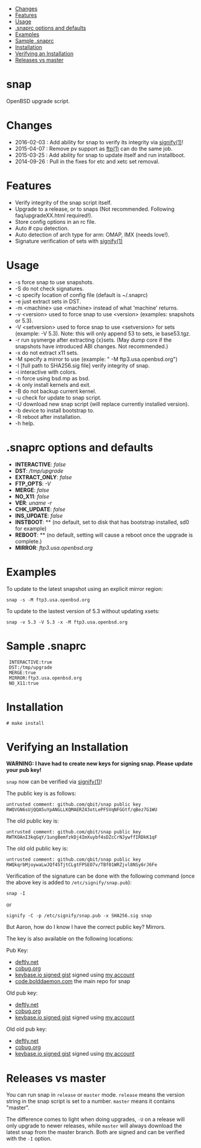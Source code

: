 - [Changes](#changes)
- [Features](#features)
- [Usage](#usage)
- [.snaprc options and defaults](#snaprc-options-and-defaults)
- [Examples](#examples)
- [Sample .snaprc](#sample-snaprc)
- [Installation](#installation)
- [Verifying an Installation](#verifying-an-installation)
- [Releases vs master](#releases-vs-master)

snap
====
OpenBSD upgrade script.

Changes
=======
* 2016-02-03 : Add ability for snap to verify its integrity via [signify(1)](http://www.openbsd.org/cgi-bin/man.cgi?query=signify&apropos=0&sektion=0&manpath=OpenBSD+Current&arch=i386&format=html)!
* 2015-04-07 : Remove pv support as [ftp(1)](http://www.openbsd.org/cgi-bin/man.cgi/OpenBSD-current/man1/ftp.1?query=ftp&arch=i386) can do the same job.
* 2015-03-25 : Add ability for snap to update itself and run installboot.
* 2014-09-26 : Pull in the fixes for etc and xetc set removal.

Features
========
* Verify integrity of the snap script itself.
* Upgrade to a release, or to snaps (Not recommended. Following faq/upgradeXX.html required!).
* Store config options in an rc file.
* Auto # cpu detection.
* Auto detection of arch type for arm: OMAP, IMX (needs love!).
* Signature verification of sets with [signify(1)](http://www.openbsd.org/cgi-bin/man.cgi?query=signify&apropos=0&sektion=0&manpath=OpenBSD+Current&arch=i386&format=html)

Usage
=====
*  -s force snap to use snapshots.
*  -S do not check signatures.
*  -c specify location of config file (default is ~/.snaprc)
*  -e just extract sets in DST.
*  -m \<machine\> use \<machine\> instead of what 'machine' returns.
*  -v \<version\> used to force snap to use \<version\> (examples: snapshots or 5.3).
*  -V \<setversion\> used to force snap to use \<setversion\> for sets (example: -V 5.3). Note: this will only append 53 to sets, ie base53.tgz.
*  -r run sysmerge after extracting {x}sets. (May dump core if the snapshots have introduced ABI changes. Not recommended.)
*  -x do not extract x11 sets.
*  -M specify a mirror to use (example: " -M ftp3.usa.openbsd.org")
*  -I [full path to SHA256.sig file] verify integrity of snap.
*  -i interactive with colors.
*  -n force using bsd.mp as bsd.
*  -k only install kernels and exit.
*  -B do not backup current kernel.
*  -u check for update to snap script.
*  -U download new snap script (will replace currently installed version).
*  -b device to install bootstrap to.
*  -R reboot after installation.
*  -h help.

.snaprc options and defaults
=======
* **INTERACTIVE**: *false*
* **DST**: */tmp/upgrade*
* **EXTRACT_ONLY**: *false*
* **FTP_OPTS**: *-V*
* **MERGE**: *false*
* **NO_X11**: *false*
* **VER**: *uname -r*
* **CHK_UPDATE**: *false*
* **INS_UPDATE**: *false*
* **INSTBOOT**: ** (no default, set to disk that has bootstrap installed, sd0 for example)
* **REBOOT**: ** (no default, setting will cause a reboot once the upgrade is complete.)
* **MIRROR**: *ftp3.usa.openbsd.org*

Examples
========
  To update to the latest snapshot using an explicit mirror
  region:

    snap -s -M ftp3.usa.openbsd.org

  To update to the lastest version of 5.3 without updating xsets:

    snap -v 5.3 -V 5.3 -x -M ftp3.usa.openbsd.org

Sample .snaprc
==============

```
 INTERACTIVE:true
 DST:/tmp/upgrade
 MERGE:true
 MIRROR:ftp3.usa.openbsd.org
 NO_X11:true
```

Installation
============

```
# make install
```

Verifying an Installation
=========================

**WARNING: I have had to create new keys for signing snap. Please update your pub key!**

`snap` now can be verified via [signify(1)](http://www.openbsd.org/cgi-bin/man.cgi?query=signify&apropos=0&sektion=0&manpath=OpenBSD+Current&arch=i386&format=html)!

The public key is as follows:

```
untrusted comment: github.com/qbit/snap public key
RWQVGN6sUjQQA5uYpANGLLKQMAERZ43otLePFSVqNFGGtf/qBez7G1WU
```

The old public key is:
```
untrusted comment: github.com/qbit/snap public key
RWTKOAnI3kqGqY/1ungBemfzkDj4ImXuybf4sDZcCrNJywffIRDkK1qF
```

The old old public key is:

```
untrusted comment: github.com/qbit/snap public key
RWQkqrbMjoywaLwJQf45TjtCLgtFPSEO7v/TBf01WRZjvl8NSy6rJ6Fe
```

Verification of the signature can be done with the following command (once the above key is added to `/etc/signify/snap.pub`):

```
snap -I
```

or

```
signify -C -p /etc/signify/snap.pub -x SHA256.sig snap
```

But Aaron, how do I know I have the correct public key? Mirrors.

The key is also available on the following locations:

Pub Key:
- [deftly.net](https://deftly.net/snap.pub)
- [cobug.org](https://cobug.org/snap.pub)
- [keybase.io signed gist](https://gist.github.com/qbit/21b3bfc88f50ebf5bd2a) signed using [my account](https://keybase.io/qbit)
- [code.bolddaemon.com](http://code.bolddaemon.com/qbit/snap/src/master/snap.pub) the main repo for snap

Old pub key:
- [deftly.net](https://deftly.net/snap.pub.old)
- [cobug.org](https://cobug.org/snap.pub.old)
- [keybase.io signed gist](https://gist.github.com/qbit/1c4884883c38c79ce24d) signed using [my account](https://keybase.io/qbit)

Old old pub key:
- [deftly.net](https://deftly.net/snap.pub.old.old)
- [cobug.org](https://cobug.org/snap.pub.old.old)
- [keybase.io signed gist](https://gist.github.com/qbit/b0ed7d7cb6bac6b5afaf) signed using [my account](https://keybase.io/qbit)

Releases vs master
==================

You can run snap in `release` or `master` mode. `release` means the version string in the snap script is set to a number. `master`
means it contains "master".

The difference comes to light when doing upgrades, `-U` on a release will only upgrade to newer releases, while `master` will
always download the latest snap from the master branch. Both are signed and can be verified with the `-I` option.

